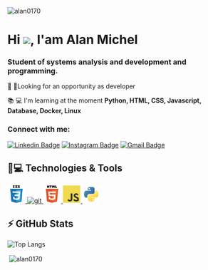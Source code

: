 <p align="left"> <img src="https://komarev.com/ghpvc/?username=alan0170&label=Profile%20views&color=0e75b6&style=flat" alt="alan0170" /> </p>
<h1 align = "justify"> Hi <img src="https://media.giphy.com/media/hvRJCLFzcasrR4ia7z/giphy.gif" width="25px">, I'am Alan Michel</h1>
<h3 align="left">Student of systems analysis and development and programming.</h3>



 🔎 🤝Looking for an opportunity as developer

 📚 💻 I'm learning at the moment **Python, HTML, CSS, Javascript, Database, Docker, Linux**

<h3 align="left">Connect with me:</h3>

[![Linkedin Badge](https://img.shields.io/badge/-Linkedin-blue?style=flat-square&logo=Linkedin&logoColor=white&link=https://www.linkedin.com/in/alan-michel-82155216b/)](https://www.linkedin.com/in/alan-michel-82155216b/)
[![Instagram Badge](https://img.shields.io/badge/-Instagram-purple?style=flat-square&logo=instagram&logoColor=white&link=https://www.instagram.com/alan0170/?hl=pt-br)](https://www.instagram.com/alan_michelsp/)
[![Gmail Badge](https://img.shields.io/badge/-Gmail-c14438?style=flat-square&logo=Gmail&logoColor=white&link=mailto:alan.msp22@gmail.com)](mailto:alan.msp22@gmail.com)

## 🚀💻 Technologies & Tools
<p align="left"> <a href="https://www.w3schools.com/css/" target="_blank"> <img src="https://raw.githubusercontent.com/devicons/devicon/master/icons/css3/css3-original-wordmark.svg" alt="css3" width="40" height="40"/> </a> <a href="https://git-scm.com/" target="_blank"> <img src="https://www.vectorlogo.zone/logos/git-scm/git-scm-icon.svg" alt="git" width="40" height="40"/> </a> <a href="https://www.w3.org/html/" target="_blank"> <img src="https://raw.githubusercontent.com/devicons/devicon/master/icons/html5/html5-original-wordmark.svg" alt="html5" width="40" height="40"/> </a> <a href="https://developer.mozilla.org/en-US/docs/Web/JavaScript" target="_blank"> <img src="https://raw.githubusercontent.com/devicons/devicon/master/icons/javascript/javascript-original.svg" alt="javascript" width="40" height="40"/> </a> <a href="https://www.python.org" target="_blank"> <img src="https://raw.githubusercontent.com/devicons/devicon/master/icons/python/python-original.svg" alt="python" width="40" height="40"/> </a> </p>

## ⚡ GitHub Stats
![Top Langs](https://github-readme-stats.vercel.app/api/top-langs/?username=Alan0170&hide=TeX&layout=compact)
<p>&nbsp;<img align="center" src="https://github-readme-stats.vercel.app/api?username=alan0170&show_icons=true&locale=en" alt="alan0170" /></p>


